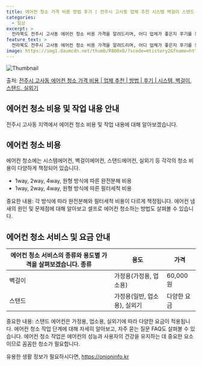 ```yaml
---
title: 에어컨 청소 가격 비용 방법 후기 | 전주시 고사동 업체 추천 시스템 벽걸이 스탠드
categories:
  - 일상
excerpt: >
  전라북도 전주시 고사동 에어컨 청소 비용 가격을 알려드리며, 어디 업체가 좋은지 후기를 통해 알아보겠습니다. 현재 글에서는 시스템, 벽걸이, 스탠드, 실외기 각각에 대해 청소 비용이 나와 있으니 참고하시면 되겠습니다. 에어컨 분해 청소 방법 보기 👈 클릭셀프 에어컨 청소 방법 보기👈 클릭전주시 고사동 에어컨 청소 비용시스템에어컨 방식클리닝방식금액1way 방식에어컨 완전분해80,000원1way 방식에어컨 필터세척35,000원2way 방식에어컨 완전분해90,000원2way 방식에어컨 필터세척35,000원4way 방식에어컨 완전분해120,000원4way 방식에어컨 필터세척35,000원원형방식에어컨 완전분해140,000원원형방식에어컨 필터세척35,000원에어컨 청소 견적 샘플 보기 👈 클릭에어컨 냄새의 원인: ..
feature_text: >
  전라북도 전주시 고사동 에어컨 청소 비용 가격을 알려드리며, 어디 업체가 좋은지 후기를 통해 알아보겠습니다. 현재 글에서는 시스템, 벽걸이, 스탠드, 실외기 각각에 대해 청소 비용이 나와 있으니 참고하시면 되겠습니다. 에어컨 분해 청소 방법 보기 👈 클릭셀프 에어컨 청소 방법 보기👈 클릭전주시 고사동 에어컨 청소 비용시스템에어컨 방식클리닝방식금액1way 방식에어컨 완전분해80,000원1way 방식에어컨 필터세척35,000원2way 방식에어컨 완전분해90,000원2way 방식에어컨 필터세척35,000원4way 방식에어컨 완전분해120,000원4way 방식에어컨 필터세척35,000원원형방식에어컨 완전분해140,000원원형방식에어컨 필터세척35,000원에어컨 청소 견적 샘플 보기 👈 클릭에어컨 냄새의 원인: ..
image: https://img1.daumcdn.net/thumb/R800x0/?scode=mtistory2&fname=https%3A%2F%2Fblog.kakaocdn.net%2Fdn%2FTTBAT%2FbtsHwPCUc2M%2FPXcDQFkixFyEFKYDKaYn30%2Fimg.webp
---
```


![Thumbnail](https://img1.daumcdn.net/thumb/R800x0/?scode=mtistory2&fname=https%3A%2F%2Fblog.kakaocdn.net%2Fdn%2FTTBAT%2FbtsHwPCUc2M%2FPXcDQFkixFyEFKYDKaYn30%2Fimg.webp)

<p>출처: <a href="https://onioninfo.kr/entry/%EC%A0%84%EC%A3%BC%EC%8B%9C-%EA%B3%A0%EC%82%AC%EB%8F%99-%EC%97%90%EC%96%B4%EC%BB%A8-%EC%B2%AD%EC%86%8C-%EA%B0%80%EA%B2%A9-%EB%B9%84%EC%9A%A9-%EC%97%85%EC%B2%B4-%EC%B6%94%EC%B2%9C-%EB%B0%A9%EB%B2%95-%ED%9B%84%EA%B8%B0-%EC%8B%9C%EC%8A%A4%ED%85%9C-%EB%B2%BD%EA%B1%B8%EC%9D%B4-%EC%8A%A4%ED%83%A0%EB%93%9C-%EC%8B%A4%EC%99%B8%EA%B8%B0" rel="dofollow">전주시 고사동 에어컨 청소 가격 비용 | 업체 추천 | 방법 | 후기 | 시스템, 벽걸이, 스탠드, 실외기</a> </p>

## 에어컨 청소 비용 및 작업 내용 안내

전주시 고사동 지역에서 에어컨 청소 비용 및 작업 내용에 대해 알아보겠습니다.

## 에어컨 청소 비용

에어컨 청소에는 시스템에어컨, 벽걸이에어컨, 스탠드에어컨, 실외기 등 각각의 청소 비용이 다양하게 책정되어 있습니다.

  * 1way, 2way, 4way, 원형 방식에 따른 완전분해 비용
  * 1way, 2way, 4way, 원형 방식에 따른 필터세척 비용

중요한 내용: 각 방식에 따라 완전분해와 필터세척 비용이 다르게 책정됩니다. 에어컨 냄새의 원인 및 문제점에 대해 알아보고 셀프로 에어컨
청소하는 방법도 살펴볼 수 있습니다.

## 에어컨 청소 서비스 및 요금 안내

에어컨 청소 서비스의 종류와 용도별 가격을 살펴보겠습니다.  **종류** | **용도** | **가격**  
---|---|---  
벽걸이 | 가정용(가정용, 업소용) | 60,000원  
스탠드 | 가정용(일반, 업소용), 실외기 | 다양한 요금  
중요한 내용: 스탠드 에어컨은 가정용, 업소용, 실외기에 따라 다양한 요금이 적용됩니다. 에어컨 청소 작업 단계에 대해 자세히 알아보고,
자주 묻는 질문 FAQ도 살펴볼 수 있습니다. 에어컨 청소 작업은 에어컨의 성능과 사용자의 건강을 유지하는 데 중요한 요소이므로 꼼꼼한
청소가 필요합니다.

 

유용한 생활 정보가 필요하시다면, <a href="https://onioninfo.kr" rel="dofollow">https://onioninfo.kr</a>


